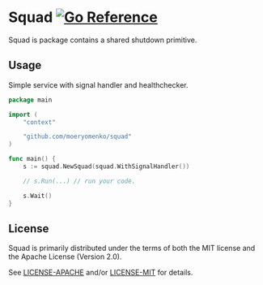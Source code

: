 # Squad [![Go Reference](https://pkg.go.dev/badge/github.com/moeryomenko/squad.svg)](https://pkg.go.dev/github.com/moeryomenko/squad)

Squad is package contains a shared shutdown primitive.

## Usage

Simple service with signal handler and healthchecker.

```go
package main

import (
	"context"

	"github.com/moeryomenko/squad"
)

func main() {
	s := squad.NewSquad(squad.WithSignalHandler())

	// s.Run(...) // run your code.

	s.Wait()
}
```

## License

Squad is primarily distributed under the terms of both the MIT license and the Apache License (Version 2.0).

See [LICENSE-APACHE](LICENSE-APACHE) and/or [LICENSE-MIT](LICENSE-MIT) for details.
